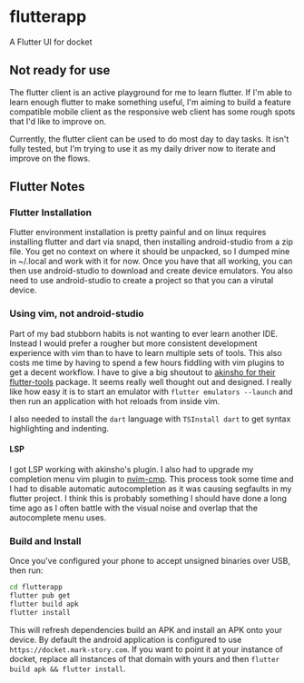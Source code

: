 # flutterapp

A Flutter UI for docket

## Not ready for use

The flutter client is an active playground for me to learn flutter. If I'm able
to learn enough flutter to make something useful, I'm aiming to build a feature
compatible mobile client as the responsive web client has some rough spots that
I'd like to improve on.

Currently, the flutter client can be used to do most day to day tasks. It isn't
fully tested, but I'm trying to use it as my daily driver now to iterate and
improve on the flows.

## Flutter Notes

### Flutter Installation

Flutter environment installation is pretty painful and on linux requires installing
flutter and dart via snapd, then installing android-studio from a zip file. You get no context on where it should be unpacked, so I dumped mine in ~/.local and work with it for now. Once you have that all working, you can then use android-studio to download and create device emulators. You also need to use android-studio to create a project so that you can a virutal device.

### Using vim, not android-studio

Part of my bad stubborn habits is not wanting to ever learn another IDE. Instead I would prefer a rougher but more consistent development experience with vim than to have to learn multiple sets of tools. This also costs me time by having to spend a few hours fiddling with vim plugins to get a decent workflow. I have to give a big shoutout to [akinsho for their flutter-tools](https://github.com/akinsho/flutter-tools.nvim) package. It seems really well thought out and designed. I really like how easy it is to start an emulator with `flutter emulators --launch` and then run an application with hot reloads from inside vim.

I also needed to install the `dart` language with `TSInstall dart` to get syntax highlighting and indenting.

#### LSP

I got LSP working with akinsho's plugin. I also had to upgrade my completion menu vim plugin to [nvim-cmp](https://github.com/hrsh7th/nvim-cmp). This process took some time and I had to disable automatic autocompletion as it was causing segfaults in my flutter project. I think this is probably something I should have done a long time ago as I often battle with the visual noise and overlap that the autocomplete menu uses.

### Build and Install

Once you've configured your phone to accept unsigned binaries over USB, then run:

```bash
cd flutterapp
flutter pub get
flutter build apk
flutter install
```

This will refresh dependencies build an APK and install an APK onto your device.
By default the android application is configured to use
`https://docket.mark-story.com`. If you want to point it at your instance of
docket, replace all instances of that domain with yours and then `flutter build
apk && flutter install`.
